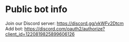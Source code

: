 # Public bot info

Join our Discord server: https://discord.gg/vkWFv2Dtcm<br>
Add bot: https://discord.com/oauth2/authorize?client_id=1220819825899606126
